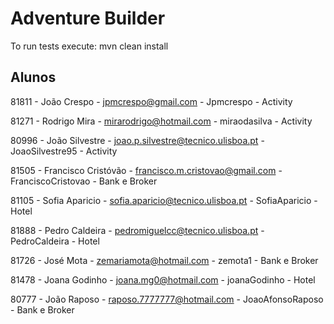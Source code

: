 # Adventure Builder

To run tests execute: mvn clean install

## Alunos ##

81811 - João Crespo - jpmcrespo@gmail.com - Jpmcrespo - Activity

81271 - Rodrigo Mira - mirarodrigo@hotmail.com - miraodasilva - Activity

80996 - João Silvestre - joao.p.silvestre@tecnico.ulisboa.pt - JoaoSilvestre95 - Activity

81505 - Francisco Cristóvão - francisco.m.cristovao@gmail.com - FranciscoCristovao - Bank e Broker

81105 - Sofia Aparicio - sofia.aparicio@tecnico.ulisboa.pt - SofiaAparicio -Hotel

81888 - Pedro Caldeira - pedromiguelcc@tecnico.ulisboa.pt - PedroCaldeira - Hotel

81726 - José Mota - zemariamota@hotmail.com - zemota1 - Bank e Broker

81478 - Joana Godinho - joana.mg0@hotmail.com - joanaGodinho - Hotel

80777 - João Raposo - raposo.7777777@hotmail.com - JoaoAfonsoRaposo - Bank e Broker
